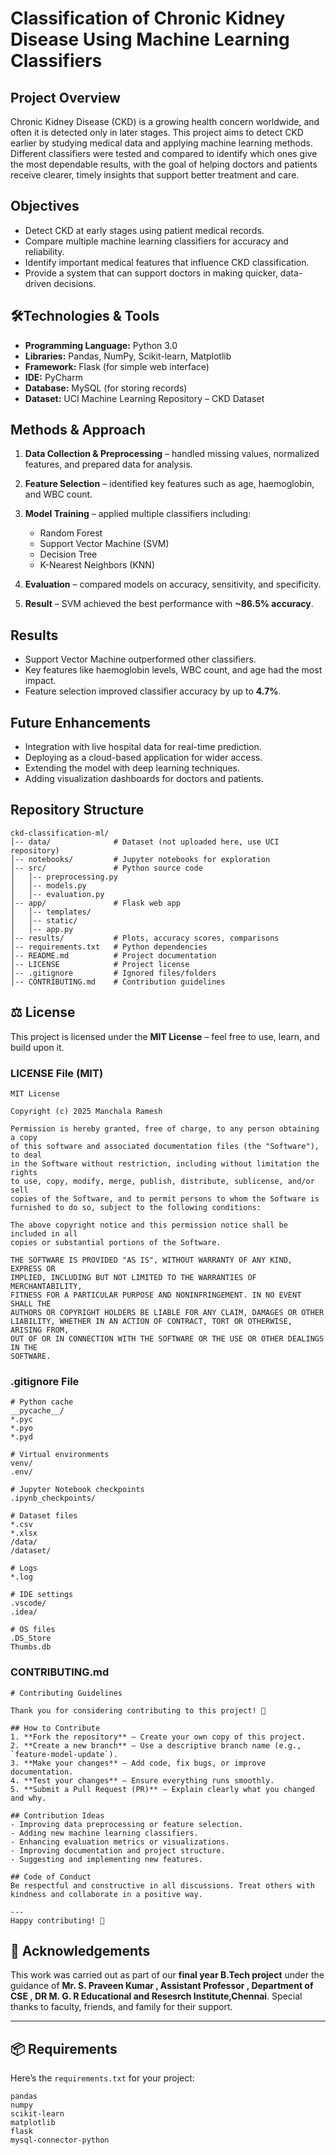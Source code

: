 # Classification of Chronic Kidney Disease Using Machine Learning Classifiers

## Project Overview

Chronic Kidney Disease (CKD) is a growing health concern worldwide, and often it is detected only in later stages. This project aims to detect CKD earlier by studying medical data and applying machine learning methods. Different classifiers were tested and compared to identify which ones give the most dependable results, with the goal of helping doctors and patients receive clearer, timely insights that support better treatment and care.

## Objectives

* Detect CKD at early stages using patient medical records.
* Compare multiple machine learning classifiers for accuracy and reliability.
* Identify important medical features that influence CKD classification.
* Provide a system that can support doctors in making quicker, data-driven decisions.

## 🛠Technologies & Tools

* **Programming Language:** Python 3.0
* **Libraries:** Pandas, NumPy, Scikit-learn, Matplotlib
* **Framework:** Flask (for simple web interface)
* **IDE:** PyCharm
* **Database:** MySQL (for storing records)
* **Dataset:** UCI Machine Learning Repository – CKD Dataset

## Methods & Approach

1. **Data Collection & Preprocessing** – handled missing values, normalized features, and prepared data for analysis.
2. **Feature Selection** – identified key features such as age, haemoglobin, and WBC count.
3. **Model Training** – applied multiple classifiers including:

   * Random Forest
   * Support Vector Machine (SVM)
   * Decision Tree
   * K-Nearest Neighbors (KNN)
4. **Evaluation** – compared models on accuracy, sensitivity, and specificity.
5. **Result** – SVM achieved the best performance with **\~86.5% accuracy**.

## Results

* Support Vector Machine outperformed other classifiers.
* Key features like haemoglobin levels, WBC count, and age had the most impact.
* Feature selection improved classifier accuracy by up to **4.7%**.

## Future Enhancements

* Integration with live hospital data for real-time prediction.
* Deploying as a cloud-based application for wider access.
* Extending the model with deep learning techniques.
* Adding visualization dashboards for doctors and patients.

## Repository Structure

```
ckd-classification-ml/
│-- data/              # Dataset (not uploaded here, use UCI repository)
│-- notebooks/         # Jupyter notebooks for exploration
│-- src/               # Python source code
│   │-- preprocessing.py
│   │-- models.py
│   │-- evaluation.py
│-- app/               # Flask web app
│   │-- templates/
│   │-- static/
│   │-- app.py
│-- results/           # Plots, accuracy scores, comparisons
│-- requirements.txt   # Python dependencies
│-- README.md          # Project documentation
│-- LICENSE            # Project license
│-- .gitignore         # Ignored files/folders
│-- CONTRIBUTING.md    # Contribution guidelines
```

## ⚖️ License

This project is licensed under the **MIT License** – feel free to use, learn, and build upon it.

### LICENSE File (MIT)

```
MIT License

Copyright (c) 2025 Manchala Ramesh

Permission is hereby granted, free of charge, to any person obtaining a copy
of this software and associated documentation files (the "Software"), to deal
in the Software without restriction, including without limitation the rights
to use, copy, modify, merge, publish, distribute, sublicense, and/or sell
copies of the Software, and to permit persons to whom the Software is
furnished to do so, subject to the following conditions:

The above copyright notice and this permission notice shall be included in all
copies or substantial portions of the Software.

THE SOFTWARE IS PROVIDED "AS IS", WITHOUT WARRANTY OF ANY KIND, EXPRESS OR
IMPLIED, INCLUDING BUT NOT LIMITED TO THE WARRANTIES OF MERCHANTABILITY,
FITNESS FOR A PARTICULAR PURPOSE AND NONINFRINGEMENT. IN NO EVENT SHALL THE
AUTHORS OR COPYRIGHT HOLDERS BE LIABLE FOR ANY CLAIM, DAMAGES OR OTHER
LIABILITY, WHETHER IN AN ACTION OF CONTRACT, TORT OR OTHERWISE, ARISING FROM,
OUT OF OR IN CONNECTION WITH THE SOFTWARE OR THE USE OR OTHER DEALINGS IN THE
SOFTWARE.
```

### .gitignore File

```
# Python cache
__pycache__/
*.pyc
*.pyo
*.pyd

# Virtual environments
venv/
.env/

# Jupyter Notebook checkpoints
.ipynb_checkpoints/

# Dataset files
*.csv
*.xlsx
/data/
/dataset/

# Logs
*.log

# IDE settings
.vscode/
.idea/

# OS files
.DS_Store
Thumbs.db
```

### CONTRIBUTING.md

```
# Contributing Guidelines

Thank you for considering contributing to this project! 🎉

## How to Contribute
1. **Fork the repository** – Create your own copy of this project.
2. **Create a new branch** – Use a descriptive branch name (e.g., `feature-model-update`).
3. **Make your changes** – Add code, fix bugs, or improve documentation.
4. **Test your changes** – Ensure everything runs smoothly.
5. **Submit a Pull Request (PR)** – Explain clearly what you changed and why.

## Contribution Ideas
- Improving data preprocessing or feature selection.
- Adding new machine learning classifiers.
- Enhancing evaluation metrics or visualizations.
- Improving documentation and project structure.
- Suggesting and implementing new features.

## Code of Conduct
Be respectful and constructive in all discussions. Treat others with kindness and collaborate in a positive way.

---
Happy contributing! 🚀
```

## 🙏 Acknowledgements

This work was carried out as part of our **final year B.Tech project** under the guidance of **Mr. S. Praveen Kumar , Assistant Professor , Department of CSE , DR M. G. R Educational and Resesrch Institute,Chennai**. Special thanks to faculty, friends, and family for their support.

---

## 📦 Requirements

Here’s the `requirements.txt` for your project:

```
pandas
numpy
scikit-learn
matplotlib
flask
mysql-connector-python
```
